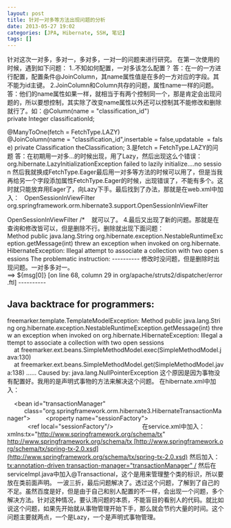 ```yaml
---
layout: post
title: 针对一对多等方法出现问题的分析
date: 2013-05-27 19:02
categories: [JPA, Hibernate, SSH, 笔记]
tags: []
---
```

针对这次一对多，多对一，多对多，一对一的问题来进行研究。
在第一次使用的时候，遇到如下问题：
1..不知如何配置，一对多该怎么配置？
答：在一的一方进行配置，配置条件@JoinColumn，其name属性值是在多的一方对应的字段。其不能为id主键。
2.JoinColumn和Column共存的问题，属性name一样的问题。
答：他们的name属性如果一样，就相当于有两个控制同一个，那是肯定会出现问题的，所以要想控制，其实除了改变name属性以外还可以控制其不能修改和删除就行了。如：@Column(name = "classification_id")
private Integer classificationId;

@ManyToOne(fetch = FetchType.LAZY)
@JoinColumn(name = "classification_id",insertable = false,updatable  = false)
private Classification theClassification;
3.是fetch = FetchType.LAZY的问题
答：在初期用一对多...的时候出现，用了Lazy，然后出现这么个错误：
org.hibernate.LazyInitializationException failed to lazily initialize....no session
然后我就换成FetchType.Eager最后用一对多等方法的时候可以用了，但是当我再给另一个字段添加属性FetchType.Eager的时候，出现错误了，不能有多个。这时就只能放弃用Eager了，向Lazy下手。最后找到了办法，那就是在web.xml中加入：
 <filter>
<filter-name>OpenSessionInViewFilter</filter-name>
<filter-class>
org.springframework.orm.hibernate3.support.OpenSessionInViewFilter
</filter-class>
    </filter>

<filter-mapping>
<filter-name>OpenSessionInViewFilter</filter-name>
<url-pattern>/*</url-pattern>
</filter-mapping>
  <filter>
就可以了。
4.最后又出现了新的问题。那就是在查询和修改皆可以，但是删除不行。删除就出现下面问题：
Method public java.lang.String org.hibernate.exception.NestableRuntimeException.getMessage(int) threw an exception when invoked on org.hibernate.HibernateException: Illegal attempt to associate a collection with two open sessions
The problematic instruction:
----------
修改时没问题，但是删除时出现问题。一对多多对一。
==> ${msg[0]} [on line 68, column 29 in org/apache/struts2/dispatcher/error.ftl]
----------

Java backtrace for programmers:
----------
freemarker.template.TemplateModelException: Method public java.lang.String org.hibernate.exception.NestableRuntimeException.getMessage(int) threw an exception when invoked on org.hibernate.HibernateException: Illegal attempt to associate a collection with two open sessions
    at freemarker.ext.beans.SimpleMethodModel.exec(SimpleMethodModel.java:130)
    at freemarker.ext.beans.SimpleMethodModel.get(SimpleMethodModel.java:138)
......
Caused by: java.lang.NullPointerException
这个原因是因为事物没有配置好。我用的是声明式事物的方法来解决这个问题。
在hibernate.xml中加入：
<!-- 事务管理对象 -->
    <bean id="transactionManager"
          class="org.springframework.orm.hibernate3.HibernateTransactionManager">
        <property name="sessionFactory">
            <ref local="sessionFactory"/>
        </property>
    </bean>  
在service.xml中加入：
xmlns:tx="http://www.springframework.org/schema/tx"
http://www.springframework.org/schema/tx [http://www.springframework.org/schema/tx/spring-tx-2.0.xsd](http://www.springframework.org/schema/tx/spring-tx-2.0.xsd)
然后加入：
<tx:annotation-driven transaction-manager="transactionManager" />
然后在serviceImpl.java中加入@Transactional，这个是用来管理整个类的标识，所以要放在类前面声明。
一波三折，最后问题解决了。透过这个问题，了解到了自己的不足。虽然百度是好，但是由于自己和别人配置的不一样，会出现一个问题，多个解决方法。针对这种情况，要认清问题的本质，不能盲目的看别人的代码。就比如说这个问题，如果先开始就从事物管理开始下手，那么就会节约大量的时间。这个问题主要就两点，一个是Lazy，一个是声明式事物管理。



